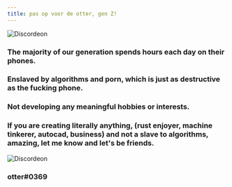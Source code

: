 ```yaml
---
title: pas op voor de otter, gen Z!
---
```

![Discordeon](/otterlogo.gif)

### The majority of our generation spends hours each day on their phones.

### Enslaved by algorithms and porn, which is just as destructive as the fucking phone.

### Not developing any meaningful hobbies or interests.

### If you are creating literally anything, (rust enjoyer, machine tinkerer, autocad, business) and not a slave to algorithms, amazing, let me know and let's be friends.

![Discordeon](/discordeon.gif)

### otter#0369
